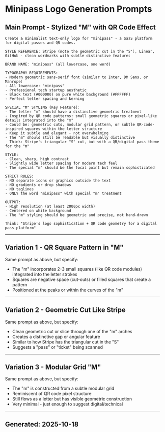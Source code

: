 # Minipass Logo Generation Prompts

## Main Prompt - Stylized "M" with QR Code Effect

```
Create a minimalist text-only logo for "minipass" - a SaaS platform for digital passes and QR codes.

STYLE REFERENCE: Stripe (note the geometric cut in the "S"), Linear, GitHub - clean wordmarks with subtle distinctive features

BRAND NAME: "minipass" (all lowercase, one word)

TYPOGRAPHY REQUIREMENTS:
- Modern geometric sans-serif font (similar to Inter, DM Sans, or Manrope)
- All lowercase: "minipass"
- Professional tech startup aesthetic
- Black text (#000000) on pure white background (#FFFFFF)
- Perfect letter spacing and kerning

SPECIAL "M" STYLING (Key Feature):
- The letter "m" should have a distinctive geometric treatment
- Inspired by QR code patterns: small geometric squares or pixel-like details integrated into the "m"
- Could be: geometric cuts, modular grid pattern, or subtle QR-code-inspired squares within the letter structure
- Keep it subtle and elegant - not overwhelming
- The "m" should still be readable but visually distinctive
- Think: Stripe's triangular "S" cut, but with a QR/digital pass theme for the "m"

STYLE:
- Clean, sharp, high contrast
- Slightly wide letter spacing for modern tech feel
- The special "m" should be the focal point but remain sophisticated

STRICT RULES:
- NO separate icons or graphics outside the text
- NO gradients or drop shadows
- NO taglines
- ONLY the word "minipass" with special "m" treatment

OUTPUT:
- High resolution (at least 2000px width)
- Centered on white background
- The "m" styling should be geometric and precise, not hand-drawn

Think: "Stripe's logo sophistication + QR code geometry for a digital pass platform"
```

---

## Variation 1 - QR Square Pattern in "M"

Same prompt as above, but specify:
- The "m" incorporates 2-3 small squares (like QR code modules) integrated into the letter strokes
- Squares are negative space (cut-outs) or filled squares that create a pattern
- Positioned at the peaks or within the curves of the "m"

---

## Variation 2 - Geometric Cut Like Stripe

Same prompt as above, but specify:
- Clean geometric cut or slice through one of the "m" arches
- Creates a distinctive gap or angular feature
- Similar to how Stripe has the triangular cut in the "S"
- Suggests a "pass" or "ticket" being scanned

---

## Variation 3 - Modular Grid "M"

Same prompt as above, but specify:
- The "m" is constructed from a subtle modular grid
- Reminiscent of QR code pixel structure
- Still flows as a letter but has visible geometric construction
- Very minimal - just enough to suggest digital/technical

---

## Generated: 2025-10-18
